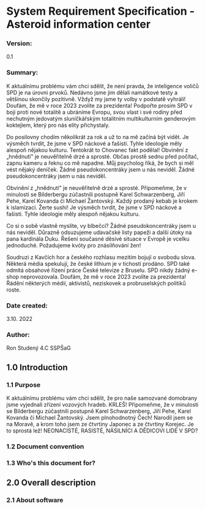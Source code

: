 # System Requirement Specification - Asteroid information center
### Version:
0.1
### Summary:
K aktuálnímu problému vám chci sdělit, že není pravda, že inteligence voličů SPD je na úrovni prvoků. Nedávno jsme jim dělali namátkové testy a většinou skončily pozitivně. Vždyž my jsme ty volby v podstatě vyhráli! Doufám, že mě v roce 2023 zvolíte za prezidenta! Podpořte prosím SPD v boji proti nové totalitě a ubráníme Evropu, svou vlast i své rodiny před nechutným jedovatým sluníčkářským totalitním multikulturním genderovým koktejlem, který pro nás elity přichystaly.

Do posilovny chodím několikrát za rok a už to na mě začíná být vidět. Je výsměch tvrdit, že jsme v SPD náckové a fašisti. Tyhle ideologie měly alespoň nějakou kulturu. Tentokrát to Chovanec fakt podělal! Obvinění z „hnědnutí" je neuvěřitelně drzé a sprosté. Občas prostě sednu před počítač, zapnu kameru a řeknu co mě napadne. Můj psycholog říká, že bych si měl vést nějaký deníček. Žádné pseudokoncentráky jsem u nás neviděl. Žádné pseudokoncentráky jsem u nás neviděl.

Obvinění z „hnědnutí" je neuvěřitelně drzé a sprosté. Připomeňme, že v minulosti se Bilderbergu zúčastnili postupně Karel Schwarzenberg, Jiří Pehe, Karel Kovanda či Michael Žantovský. Každý prodaný kebab je krokem k islamizaci. Žerte sushi! Je výsměch tvrdit, že jsme v SPD náckové a fašisti. Tyhle ideologie měly alespoň nějakou kulturu.

Co si o sobě vlastně myslíte, vy blbečci? Žádné pseudokoncentráky jsem u nás neviděl. Důrazně odsuzujeme udavačské listy papeži a další útoky na pana kardinála Duku. Řešení současné děsivé situace v Evropě je vcelku jednoduché. Požadujeme kvóty pro znásilňování žen!

Soudruzi z Kavčích hor a českého rozhlasu mezitím bojují o svobodu slova. Některá média spekulují, že české lithium je v tichosti prodáno. SPD také odmítá obsahové řízení práce České televize z Bruselu. SPD nikdy žádný e-shop neprovozovala. Doufám, že mě v roce 2023 zvolíte za prezidenta! Řádění některých médií, aktivistů, neziskovek a probruselských politiků roste.
### Date created:
3.10. 2022
### Author:
Ron Studený 4.C SSPŠaG

## 1.0 Introduction
### 1.1 Purpose 
K aktuálnímu problému vám chci sdělit, že pro naše samozvané domobrany jsme vyjednali zřízení vozových hradeb. KRLEŠ! Připomeňme, že v minulosti se Bilderbergu zúčastnili postupně Karel Schwarzenberg, Jiří Pehe, Karel Kovanda či Michael Žantovský. Jsem plnohodnotný Čech! Narodil jsem se na Moravě, a krom toho jsem ze čtvrtiny Japonec a ze čtvrtiny Korejec. Je to sprostá lež! NEONACISTÉ, RASISTÉ, NÁSILNÍCI A DĚDICOVI LIDÉ V SPD?
### 1.2 Document convention
### 1.3 Who's this document for?
## 2.0 Overall description
### 2.1 About software 

